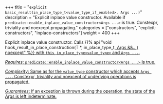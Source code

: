 +++
title = "`explicit basic_result(in_place_type_t<value_type_if_enabled>, Args ...)`"
description = "Explicit inplace value constructor. Available if `predicate::enable_inplace_value_constructor<Args ...>` is true. Constexpr, triviality and noexcept propagating."
categories = ["constructors", "explicit-constructors", "inplace-constructors"]
weight = 400
+++

Explicit inplace value constructor. Calls {{% api "void hook_result_in_place_construction(T *, in_place_type_t<U>, Args &&...) noexcept" %}} with `this`, `in_place_type<value_type>` and `Args ...`.

*Requires*: `predicate::enable_inplace_value_constructor<Args ...>` is true.

*Complexity*: Same as for the `value_type` constructor which accepts `Args ...`. Constexpr, triviality and noexcept of underlying operations is propagated.

*Guarantees*: If an exception is thrown during the operation, the state of the Args is left indeterminate.
